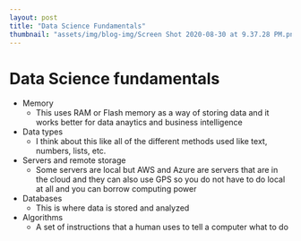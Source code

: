 ```yaml
---
layout: post
title: "Data Science Fundamentals"
thumbnail: "assets/img/blog-img/Screen Shot 2020-08-30 at 9.37.28 PM.png"
---
```


# Data Science fundamentals 

- Memory
  - This uses RAM or Flash memory as a way of storing data and it works better for data anaytics and business intelligence
- Data types
  - I think about this like all of the different methods used like text, numbers, lists, etc.
- Servers and remote storage
  - Some servers are local but AWS and Azure are servers that are in the cloud and they can also use GPS so you do not have to do local at all and you can borrow computing power
- Databases
  - This is where data is stored and analyzed 
- Algorithms
  - A set of instructions that a human uses to tell a computer what to do
